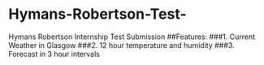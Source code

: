 # Hymans-Robertson-Test-
Hymans Robertson Internship Test Submission
##Features:
###1. Current Weather in Glasgow
###2. 12 hour temperature and humidity 
###3. Forecast in 3 hour intervals
